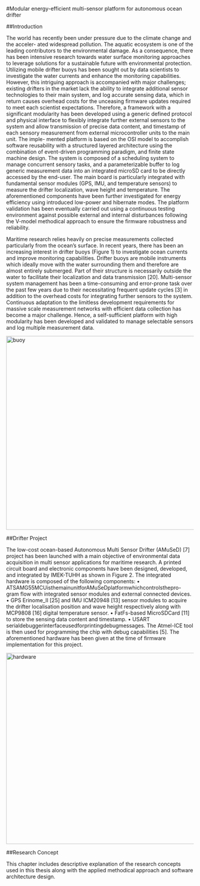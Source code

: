 #Modular energy-efficient multi-sensor platform for autonomous ocean drifter

##Introduction

The world has recently been under pressure due to the climate change and the acceler- ated widespread pollution. The aquatic ecosystem is one of the leading contributors to the environmental damage. As a consequence, there has been intensive research towards water surface monitoring approaches to leverage solutions for a sustainable future with environmental protection. Utilizing mobile drifter buoys has been sought out by data scientists to investigate the water currents and enhance the monitoring capabilities. However, this intriguing approach is accompanied with major challenges; existing drifters in the market lack the ability to integrate additional sensor technologies to their main system, and log accurate sensing data, which in return causes overhead costs for the unceasing firmware updates required to meet each scientist expectations.
Therefore, a framework with a significant modularity has been developed using a generic defined protocol and physical interface to flexibly integrate further external sensors to the system and allow transmission of precise data content, and timestamp of each sensory measurement from external microcontroller units to the main unit. The imple- mented platform is based on the OSI model to accomplish software reusability with a structured layered architecture using the combination of event-driven programming paradigm, and finite state machine design. The system is composed of a scheduling system to manage concurrent sensory tasks, and a parameterizable buffer to log generic measurement data into an integrated microSD card to be directly accessed by the end-user.
The main board is particularly integrated with fundamental sensor modules (GPS, IMU, and temperature sensors) to measure the drifter localization, wave height and temperature. The aforementioned components have been further investigated for energy efficiency using introduced low-power and hibernate modes. The platform validation has been eventually carried out using a continuous testing environment against possible external and internal disturbances following the V-model methodical approach to ensure the firmware robustness and reliability.


Maritime research relies heavily on precise measurements collected particularly from the ocean’s surface. In recent years, there has been an increasing interest in drifter buoys (Figure 1) to investigate ocean currents and improve monitoring capabilities. Drifter buoys are mobile instruments which ideally move with the water surrounding them and therefore are almost entirely submerged. Part of their structure is necessarily outside the water to facilitate their localization and data transmission [20]. Multi-sensor system management has been a time-consuming and error-prone task over the past few years due to their necessitating frequent update cycles [3] in addition to the overhead costs for integrating further sensors to the system. Continuous adaptation to the limitless development requirements for massive scale measurement networks with efficient data collection has become a major challenge. Hence, a self-sufficient platform with high modularity has been developed and validated to manage selectable sensors and log multiple measurement data.

<img width="521" alt="buoy" src="https://user-images.githubusercontent.com/60155345/213570985-6c6f60b4-42da-45b6-a320-17f9be36e843.png">

##Drifter Project

The low-cost ocean-based Autonomous Multi Sensor Drifter (AMuSeD) [7] project has been launched with a main objective of environmental data acquisition in multi sensor applications for maritime research. A printed circuit board and electronic components have been designed, developed, and integrated by IMEK-TUHH as shown in Figure 2. The integrated hardware is composed of the following components:
• ATSAMG55MCUisthemainunitforAMuSeDplatformwhichcontrolsthepro- gram flow with integrated sensor modules and external connected devices.
• GPS Erinome_II [25] and IMU ICM20948 [13] sensor modules to acquire the drifter localisation position and wave height respectively along with MCP9808 [16] digital temperature sensor.
• FatFs-based MicroSDCard [11] to store the sensing data content and timestamp.
• USART serialdebuggerinterfaceusedforprintingdebugmessages.
The Atmel-ICE tool is then used for programming the chip with debug capabilities [5]. The aforementioned hardware has been given at the time of firmware implementation for this project.

<img width="514" alt="hardware" src="https://user-images.githubusercontent.com/60155345/213571982-62095beb-c021-4090-b5af-b86c1b4e2dac.png">

##Research Concept

This chapter includes descriptive explanation of the research concepts used in this thesis along with the applied methodical approach and software architecture design.



